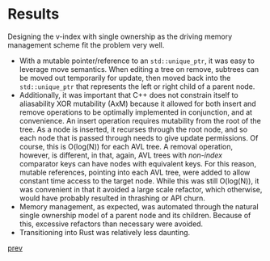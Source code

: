 # Results

Designing the v-index with single ownership as the driving memory management scheme fit the problem very well. 
- With a mutable pointer/reference to an `std::unique_ptr`, it was easy to leverage move semantics. When editing a tree on remove, subtrees can be moved out temporarily for update, then moved back into the `std::unique_ptr` that represents the left or right child of a parent node.  
- Additionally, it was important that C++ does not constrain itself to aliasability XOR mutability (AxM) because it allowed for both insert and remove operations to be optimally implemented in conjunction, and at convenience. An insert operation requires mutability from the root of the tree. As a node is inserted, it recurses through the root node, and so each node that is passed through needs to give update permissions. Of course, this is O(log(N)) for each AVL tree. A removal operation, however, is different, in that, again, AVL trees with *non-index* comparator keys can have nodes with equivalent keys. For this reason, mutable references, pointing into each AVL tree, were added to allow constant time access to the target node. While this was still O(log(N)), it was convenient in that it avoided a large scale refactor, which otherwise, would have probably resulted in thrashing or API churn.
- Memory management, as expected, was automated through the natural single ownership model of a parent node and its children. Because of this, excessive refactors than necessary were avoided. 
- Transitioning into Rust was relatively less daunting.

[prev](part6.md)
